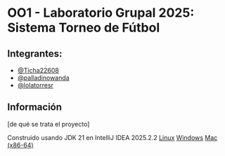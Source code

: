 # OO1 - Laboratorio Grupal 2025: Sistema Torneo de Fútbol

## Integrantes:

- [@Ticha22608](https://github.com/Ticha22608)
- [@palladinowanda](https://github.com/palladinowanda)
- [@lolatorresr](https://github.com/lolatorresr)

## Información
[de qué se trata el proyecto]

Construido usando JDK 21 en IntelliJ IDEA 2025.2.2 [Linux](https://www.jetbrains.com/idea/download/download-thanks.html?platform=linux&code=IIC) [Windows](https://www.jetbrains.com/idea/download/download-thanks.html?platform=windows&code=IIC) [Mac (x86-64)](https://www.jetbrains.com/idea/download/download-thanks.html?platform=mac&code=IIC)
